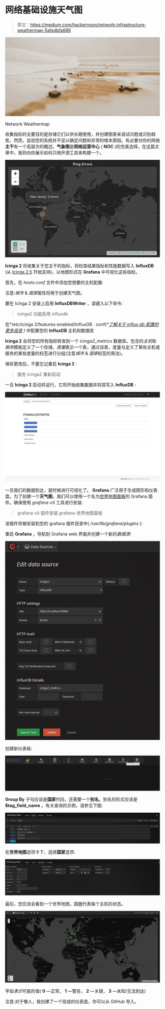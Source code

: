 # 网络基础设施天气图

> 原文：<https://medium.com/hackernoon/network-infrastructure-weathermap-5afedbfa686>

![](img/fcfa381e95105af8854ee5a00477c884.png)

Network Weathermap

收集指标的主要目的是存储它们以供长期使用，并创建图表来调试问题或识别趋势。然而，监视您的系统并不足以确定问题和异常的根本原因。有必要对你的网络**主干**有一个高层次的概述。**气象图**是**网络运营中心** ( **NOC** )的完美选择。在这篇文章中，我将向你展示如何只用开源工具来构建一个。

![](img/6fcef8c1615e6077da59857956c9e1da.png)

**Icinga 2** 将收集关于您主干的指标，将检查结果指标和性能数据写入 **InfluxDB** (从 [Icinga 2.5](https://www.icinga.com/2016/08/31/icinga-2-meets-influxdb/) 开始支持)。以地图形式在 **Grafana** 中可视化这些指标。

首先，在 *hosts.conf* 文件中添加您想要的主机配置:

注意:*城市* & *国家*属性将用于创建天气图。

要在 Icinga 2 安装上启用 **InfluxDBWriter** ，请键入以下命令:

> icinga2 功能启用 influxdb

在*/etc/icinga 2/features-enabled/InfluxDB . conf(*[*了解关于 influx db 配置的更多信息*](https://www.icinga.com/docs/icinga2/latest/doc/09-object-types/) *)* 中配置您的 **InfluxDB** 主机和数据库

**Icinga 2** 会将您的所有指标转发到一个 *icinga2_metrics* 数据库。包含的*主机*和*服务*模板定义了一个存储，*度量*表示一个表，通过该表，度量与定义了某些主机或服务的某些度量的标签进行分组(注意*城市* & *国家*标签的用法)。

保存更改后，不要忘记重启 **Icinga 2** :

> 服务 icinga2 重新启动

一旦 **Icinga 2** 启动并运行，它将开始收集数据并将其写入 **InfluxDB** :

![](img/ece39cd5f6bf7925a9c0838bec8aa415.png)

一旦我们的数据到达，是时候进行可视化了。 **Grafana** 广泛用于生成图形和仪表盘。为了创建一个**天气图**，我们可以使用一个名为[世界地图面板](https://github.com/grafana/worldmap-panel)的 Grafana 插件。确保使用 *grafana-cli* 工具进行安装:

> grafana-cli 插件安装 grafana-世界地图面板

该插件将被安装到您的 grafana 插件目录中( */var/lib/grafana/plugins* ):

重启 **Grafana** ，导航到 Grafana web 界面并创建一个新的*数据源*:

![](img/eb81bd1bf49b79c5fbafdcda00d846dc.png)

创建新仪表板:

![](img/e9f1119477e8b6459be55488780617ed.png)

**Group By** 子句应该是**国家**代码，还需要一个**别名**。别名的形式应该是 **$tag_field_name** 。有关查询的示例，请参见下图:

![](img/8e77a888b4fdf6ef2e6e84b0f7b4b784.png)

在**世界地图**选项卡下，选择**国家**选项:

![](img/8f11e339dbee6818d87cf0da3562b062.png)

最后，您应该会看到一个世界地图，圆圈代表每个主机的状态。

![](img/e1f20d668421bdcbcb2277ddbebb09f2.png)

字段*表示*可能的值( **0** —正常， **1** —警告， **2** —关键， **3** —未知/无法到达)

注意:对于懒人，我创建了一个现成的仪表盘，你可以从 GitHub 导入。